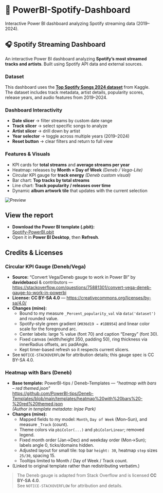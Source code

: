 # 🎵 PowerBI-Spotify-Dashboard
Interactive Power BI dashboard analyzing Spotify streaming data (2019–2024).

## 🎧 Spotify Streaming Dashboard  

An interactive Power BI dashboard analyzing **Spotify’s most streamed tracks and artists**. Built using Spotify API data and external sources.

### Dataset
This dashboard uses the **[Top Spotify Songs 2024 dataset](https://www.kaggle.com/code/nelgiriyewithana/an-introduction-to-top-spotify-songs-2024)** from Kaggle.  
The dataset includes track metadata, artist details, popularity scores, release years, and audio features from 2019–2024.  


### Dashboard Interactivity
- **Date slicer** → filter streams by custom date range  
- **Track slicer** → select specific songs to analyze  
- **Artist slicer** → drill down by artist  
- **Year selector** → toggle across multiple years (2019–2024)  
- **Reset button** → clear filters and return to full view  

### Features & Visuals
- KPI cards for **total streams** and **average streams per year**  
- Heatmap: releases by **Month × Day of Week** *(Deneb / Vega-Lite)*  
- Circular KPI gauge for **track energy** *(Deneb custom visual)*  
- Bar chart: **Top tracks by total streams**  
- Line chart: **Track popularity / releases over time**  
- Dynamic **album artwork tile** that updates with the current selection  

![Preview](images/screenshot.png)

## View the report
- **Download the Power BI template (.pbit):**  
  [Spotify-PowerBI.pbit](Spotify-PowerBI.pbit?raw=1)
- Open it in **Power BI Desktop**, then **Refresh**.


## Credits & Licenses

### Circular KPI Gauge (Deneb/Vega)
- **Source:** “Convert Vega/Deneb gauge to work in Power BI” by **davidebacci** & contributors — https://stackoverflow.com/questions/75881301/convert-vega-deneb-gauge-to-work-in-powerbi  
- **License:** **CC BY-SA 4.0** — https://creativecommons.org/licenses/by-sa/4.0/  
- **Changes (mine):**
  - Bound to my measure `_Percent_popularity_val` via `data('dataset')` and rounded value.
  - Spotify-style green gradient (`#036d19 → #1DB954`) and linear color scale for the foreground arc.
  - Center labels: large % value (font 70) and caption “Energy” (font 30).
  - Fixed canvas (width/height 350, padding 50), ring thickness via innerRadius offsets, arc padAngle.
  - Kept timer-based refresh so it respects current slicers.
- See `NOTICE-STACKOVERFLOW` for attribution details; this gauge spec is CC BY-SA 4.0.

### Heatmap with Bars (Deneb)
- **Base template:** PowerBI-tips / Deneb-Templates — *“heatmap with bars – red themed.json”*  
  https://github.com/PowerBI-tips/Deneb-Templates/blob/main/templates/heatmap%20with%20bars%20-%20red%20themed.json  
  *(Author in template metadata: Injae Park)*
- **Changes (mine):**
  - Mapped fields to my model: `Month`, `Day of Week` (Mon–Sun), and measure `_Track` (count).
  - Theme colors via `pbiColor(...)` and `pbiColorLinear`; removed legend.
  - Fixed month order (Jan→Dec) and weekday order (Mon→Sun); labels angle 0, ticks/domains hidden.
  - Adjusted layout for small tile: top bar `height: 30`, heatmap `step` sizes `25/30`, spacing 15.
  - Tooltips limited to Month / Day of Week / Track count.
- (Linked to original template rather than redistributing verbatim.)

> The Deneb gauge is adapted from Stack Overflow and is licensed **CC BY-SA 4.0**.  
> See `NOTICE-STACKOVERFLOW` for attribution and details.
